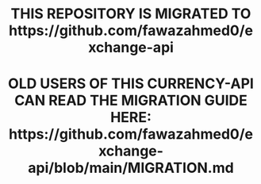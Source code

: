 <h1 align="center">THIS REPOSITORY IS MIGRATED TO https://github.com/fawazahmed0/exchange-api
</h1>

<h1 align="center">OLD USERS OF THIS CURRENCY-API CAN READ THE MIGRATION GUIDE HERE: <br>
  https://github.com/fawazahmed0/exchange-api/blob/main/MIGRATION.md
</h1>
